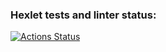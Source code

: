 ### Hexlet tests and linter status:
[![Actions Status](https://github.com/Nikitang/frontend-project-44/actions/workflows/hexlet-check.yml/badge.svg)](https://github.com/Nikitang/frontend-project-44/actions)